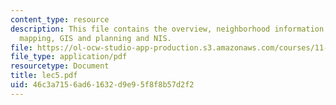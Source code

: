```yaml
---
content_type: resource
description: This file contains the overview, neighborhood information systems for
  mapping, GIS and planning and NIS.
file: https://ol-ocw-studio-app-production.s3.amazonaws.com/courses/11-204-planning-communications-and-digital-media-fall-2004/46c3a7156ad61632d9e95f8f8b57d2f2_lec5.pdf
file_type: application/pdf
resourcetype: Document
title: lec5.pdf
uid: 46c3a715-6ad6-1632-d9e9-5f8f8b57d2f2
---
```

